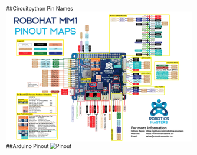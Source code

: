 ##Circuitpython Pin Names
[![Pinout](../assets/pinout_map_small.jpg) ](/assets/pinout_map_small.jpg)
##Arduino Pinout
![Pinout](/assets/pinout_map_small.jpg)
